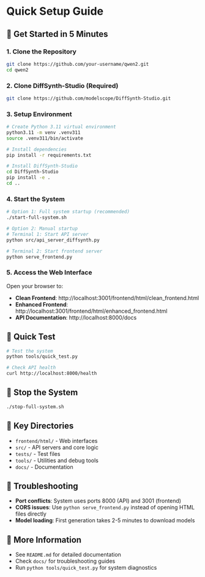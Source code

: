 # Quick Setup Guide

## 🚀 Get Started in 5 Minutes

### 1. Clone the Repository

```bash
git clone https://github.com/your-username/qwen2.git
cd qwen2
```

### 2. Clone DiffSynth-Studio (Required)

```bash
git clone https://github.com/modelscope/DiffSynth-Studio.git
```

### 3. Setup Environment

```bash
# Create Python 3.11 virtual environment
python3.11 -m venv .venv311
source .venv311/bin/activate

# Install dependencies
pip install -r requirements.txt

# Install DiffSynth-Studio
cd DiffSynth-Studio
pip install -e .
cd ..
```

### 4. Start the System

```bash
# Option 1: Full system startup (recommended)
./start-full-system.sh

# Option 2: Manual startup
# Terminal 1: Start API server
python src/api_server_diffsynth.py

# Terminal 2: Start frontend server
python serve_frontend.py
```

### 5. Access the Web Interface

Open your browser to:

- **Clean Frontend**: http://localhost:3001/frontend/html/clean_frontend.html
- **Enhanced Frontend**: http://localhost:3001/frontend/html/enhanced_frontend.html
- **API Documentation**: http://localhost:8000/docs

## 🎯 Quick Test

```bash
# Test the system
python tools/quick_test.py

# Check API health
curl http://localhost:8000/health
```

## 🛑 Stop the System

```bash
./stop-full-system.sh
```

## 📁 Key Directories

- `frontend/html/` - Web interfaces
- `src/` - API servers and core logic
- `tests/` - Test files
- `tools/` - Utilities and debug tools
- `docs/` - Documentation

## 🔧 Troubleshooting

- **Port conflicts**: System uses ports 8000 (API) and 3001 (frontend)
- **CORS issues**: Use `python serve_frontend.py` instead of opening HTML files directly
- **Model loading**: First generation takes 2-5 minutes to download models

## 📖 More Information

- See `README.md` for detailed documentation
- Check `docs/` for troubleshooting guides
- Run `python tools/quick_test.py` for system diagnostics
